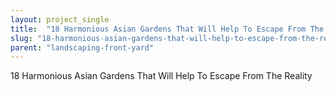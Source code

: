 ```yaml
---
layout: project_single
title:  "18 Harmonious Asian Gardens That Will Help To Escape From The Reality"
slug: "18-harmonious-asian-gardens-that-will-help-to-escape-from-the-reality"
parent: "landscaping-front-yard"
---
```

18 Harmonious Asian Gardens That Will Help To Escape From The Reality
